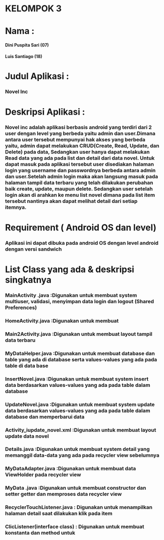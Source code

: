 # KELOMPOK 3
# Nama	: 
####    Dini Puspita Sari (07)
####    Luis Santiago (18)
# Judul Aplikasi : 
###    Novel Inc
# Deskripsi Aplikasi :
### Novel inc adalah aplikasi berbasis android yang terdiri dari 2 user dengan level yang berbeda yaitu admin dan user.Dimana antara user tersebut mempunyai hak akses yang berbeda yaitu, admin dapat melakukan CRUD(Create, Read, Update, dan Delete) pada data, Sedangkan user hanya dapat melakukan Read data yang ada pada list dan detail dari data novel. Untuk dapat masuk pada aplikasi tersebut user disediakan halaman login yang username dan passwordnya berbeda antara admin dan user.Setelah admin login maka akan langsung masuk pada halaman tampil data terbaru yang telah dilakukan perubahan baik create, update, maupun delete. Sedangkan user setelah login akan di arahkan ke menu list novel dimana pada list item tersebut nantinya akan dapat melihat detail dari setiap itemnya.
# Requirement ( Android OS dan level)
### Aplikasi ini dapat dibuka pada android OS dengan level android dengan versi sandwich 
# List Class yang ada & deskripsi singkatnya
### MainActivity .java	:Digunakan untuk membuat system multiuser, validasi, menyimpan data login dan logout (Shared Preferences)
### HomeActivity.java	:Digunakan untuk membuat 
### Main2Activity.java	:Digunakan untuk membuat layout tampil data terbaru
### MyDataHelper.java	:Digunakan untuk membuat database dan table yang ada di database serta values-values yang ada pada table di data base
### InsertNovel.java	:Digunakan untuk membuat system insert data berdasarkan values-values yang ada pada table dalam database 
### UpdateNovel.java	:Digunakan untuk membuat system update data berdasarkan values-values yang ada pada table dalam database dan memperbarui data
### Activity_iupdate_novel.xml	:Digunakan untuk membuat layout update data novel
### Details.java 	:Digunakan untuk membuat system detail yang memanggil data-data yang ada pada recycler view sebelumnya
### MyDataAdapter.java	:Digunakan untuk membuat data ViewHolder pada recycler view
### MyData .java	:Digunakan untuk membuat constructor dan setter getter dan memproses data recycler view
### RecyclerTouchListener.java	: Digunakan untuk menampilkan halaman detail saat dilakukan klik pada item
### ClicListener(interface class)	: Digunakan untuk membuat konstanta dan method untuk 




